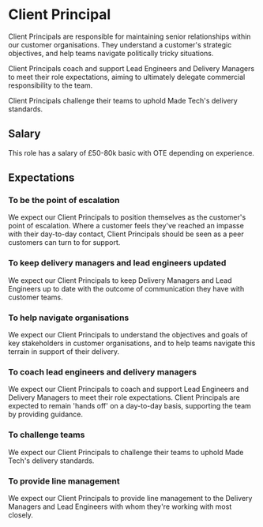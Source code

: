 # Client Principal

Client Principals are responsible for maintaining senior relationships within our customer organisations. They understand a customer's strategic objectives, and help teams navigate politically tricky situations.

Client Principals coach and support Lead Engineers and Delivery Managers to meet their role expectations, aiming to ultimately delegate commercial responsibility to the team.

Client Principals challenge their teams to uphold Made Tech's delivery standards.

## Salary

This role has a salary of £50-80k basic with OTE depending on experience.

## Expectations

### To be the point of escalation

We expect our Client Principals to position themselves as the customer's point of escalation. Where a customer feels they've reached an impasse with their day-to-day contact, Client Principals should be seen as a peer customers can turn to for support.

### To keep delivery managers and lead engineers updated

We expect our Client Principals to keep Delivery Managers and Lead Engineers up to date with the outcome of communication they have with customer teams.

### To help navigate organisations

We expect our Client Principals to understand the objectives and goals of key stakeholders in customer organisations, and to help teams navigate this terrain in support of their delivery.

### To coach lead engineers and delivery managers

We expect our Client Principals to coach and support Lead Engineers and Delivery Managers to meet their role expectations. Client Principals are expected to remain 'hands off' on a day-to-day basis, supporting the team by providing guidance.

### To challenge teams

We expect our Client Principals to challenge their teams to uphold Made Tech's delivery standards.

### To provide line management

We expect our Client Principals to provide line management to the Delivery Managers and Lead Engineers with whom they're working with most closely.
